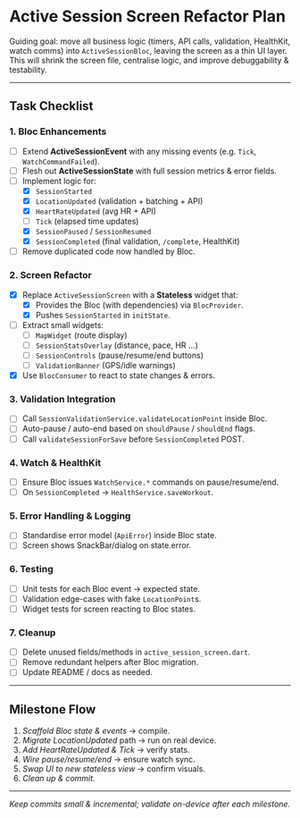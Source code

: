 # Active Session Screen Refactor Plan

Guiding goal: move all business logic (timers, API calls, validation, HealthKit, watch comms) into `ActiveSessionBloc`, leaving the screen as a thin UI layer.  This will shrink the screen file, centralise logic, and improve debuggability & testability.

---

## Task Checklist

### 1. Bloc Enhancements
- [ ] Extend **ActiveSessionEvent** with any missing events (e.g. `Tick`, `WatchCommandFailed`).
- [ ] Flesh out **ActiveSessionState** with full session metrics & error fields.
- [ ] Implement logic for:
  - [x] `SessionStarted`
  - [x] `LocationUpdated` (validation + batching + API)
  - [x] `HeartRateUpdated` (avg HR + API)
  - [ ] `Tick` (elapsed time updates)
  - [x] `SessionPaused` / `SessionResumed`
  - [x] `SessionCompleted` (final validation, `/complete`, HealthKit)
- [ ] Remove duplicated code now handled by Bloc.

### 2. Screen Refactor
- [x] Replace `ActiveSessionScreen` with a **Stateless** widget that:
  - [x] Provides the Bloc (with dependencies) via `BlocProvider`.
  - [x] Pushes `SessionStarted` in `initState`.
- [ ] Extract small widgets:
  - [ ] `MapWidget` (route display)
  - [ ] `SessionStatsOverlay` (distance, pace, HR …)
  - [ ] `SessionControls` (pause/resume/end buttons)
  - [ ] `ValidationBanner` (GPS/idle warnings)
- [x] Use `BlocConsumer` to react to state changes & errors.

### 3. Validation Integration
- [ ] Call `SessionValidationService.validateLocationPoint` inside Bloc.
- [ ] Auto-pause / auto-end based on `shouldPause` / `shouldEnd` flags.
- [ ] Call `validateSessionForSave` before `SessionCompleted` POST.

### 4. Watch & HealthKit
- [ ] Ensure Bloc issues `WatchService.*` commands on pause/resume/end.
- [ ] On `SessionCompleted` -> `HealthService.saveWorkout`.

### 5. Error Handling & Logging
- [ ] Standardise error model (`ApiError`) inside Bloc state.
- [ ] Screen shows SnackBar/dialog on state.error.

### 6. Testing
- [ ] Unit tests for each Bloc event → expected state.
- [ ] Validation edge-cases with fake `LocationPoint`s.
- [ ] Widget tests for screen reacting to Bloc states.

### 7. Cleanup
- [ ] Delete unused fields/methods in `active_session_screen.dart`.
- [ ] Remove redundant helpers after Bloc migration.
- [ ] Update README / docs as needed.

---

## Milestone Flow
1. _Scaffold Bloc state & events_ → compile.
2. _Migrate LocationUpdated_ path → run on real device.
3. _Add HeartRateUpdated & Tick_ → verify stats.
4. _Wire pause/resume/end_ → ensure watch sync.
5. _Swap UI to new stateless view_ → confirm visuals.
6. _Clean up & commit_.

---

_Keep commits small & incremental; validate on-device after each milestone._
